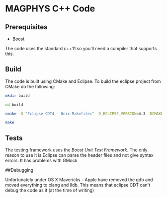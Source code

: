 # MAGPHYS C++ Code

## Prerequisites

* Boost

The code uses the standard c++11 so you'll need a compiler that supports this.

## Build

The code is built using CMake and Eclipse. 
To build the eclipse project from CMake do the following:

```bash
mkdir build

cd build

cmake -G "Eclipse CDT4 - Unix Makefiles" -D_ECLIPSE_VERSION=4.3 -DCMAKE_BUILD_TYPE=Debug  ../code/

make 
```

## Tests

The testing framework uses the *Boost Unit Test Framework*.
The only reason to use it is Eclipse can parse the header files and not give syntax errors. 
It has problems with GMock

##Debugging

Unfortunately under OS X Mavericks - Apple have removed the gdb and moved everything to clang and lldb. 
This means that eclipse CDT can't debug the code as it (at the time of writing)